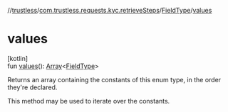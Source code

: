 //[trustless](../../../index.md)/[com.trustless.requests.kyc.retrieveSteps](../index.md)/[FieldType](index.md)/[values](values.md)

# values

[kotlin]\
fun [values](values.md)(): [Array](https://kotlinlang.org/api/latest/jvm/stdlib/kotlin/-array/index.html)&lt;[FieldType](index.md)&gt;

Returns an array containing the constants of this enum type, in the order they're declared.

This method may be used to iterate over the constants.
